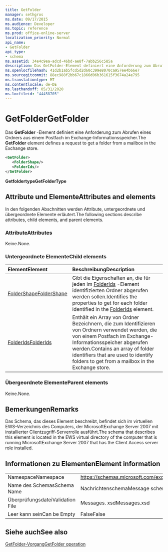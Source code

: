 ```yaml
---
title: GetFolder
manager: sethgros
ms.date: 09/17/2015
ms.audience: Developer
ms.topic: reference
ms.prod: office-online-server
localization_priority: Normal
api_name:
- GetFolder
api_type:
- schema
ms.assetid: 34e4c9ea-adcd-46bd-ae8f-7abb256c585a
description: Das GetFolder-Element definiert eine Anforderung zum Abrufen eines Ordners aus einem Postfach im Exchange-Informationsspeicher.
ms.openlocfilehash: 41d2b1ab5fcd5d2d60c399e8070ca957ee4b66e7
ms.sourcegitcommit: 88ec988f2bb67c1866d06b361615f3674a24e795
ms.translationtype: MT
ms.contentlocale: de-DE
ms.lasthandoff: 05/31/2020
ms.locfileid: "44458705"
---
```

# <a name="getfolder"></a><span data-ttu-id="f5c70-103">GetFolder</span><span class="sxs-lookup"><span data-stu-id="f5c70-103">GetFolder</span></span>

<span data-ttu-id="f5c70-104">Das **GetFolder** -Element definiert eine Anforderung zum Abrufen eines Ordners aus einem Postfach im Exchange-Informationsspeicher.</span><span class="sxs-lookup"><span data-stu-id="f5c70-104">The **GetFolder** element defines a request to get a folder from a mailbox in the Exchange store.</span></span> 
  
```xml
<GetFolder>
   <FolderShape/>
   <FolderIds/>
</GetFolder>
```

 <span data-ttu-id="f5c70-105">**Getfoldertype**</span><span class="sxs-lookup"><span data-stu-id="f5c70-105">**GetFolderType**</span></span>
## <a name="attributes-and-elements"></a><span data-ttu-id="f5c70-106">Attribute und Elemente</span><span class="sxs-lookup"><span data-stu-id="f5c70-106">Attributes and elements</span></span>

<span data-ttu-id="f5c70-107">In den folgenden Abschnitten werden Attribute, untergeordnete und übergeordnete Elemente erläutert.</span><span class="sxs-lookup"><span data-stu-id="f5c70-107">The following sections describe attributes, child elements, and parent elements.</span></span>
  
### <a name="attributes"></a><span data-ttu-id="f5c70-108">Attribute</span><span class="sxs-lookup"><span data-stu-id="f5c70-108">Attributes</span></span>

<span data-ttu-id="f5c70-109">Keine.</span><span class="sxs-lookup"><span data-stu-id="f5c70-109">None.</span></span>
  
### <a name="child-elements"></a><span data-ttu-id="f5c70-110">Untergeordnete Elemente</span><span class="sxs-lookup"><span data-stu-id="f5c70-110">Child elements</span></span>

|<span data-ttu-id="f5c70-111">**Element**</span><span class="sxs-lookup"><span data-stu-id="f5c70-111">**Element**</span></span>|<span data-ttu-id="f5c70-112">**Beschreibung**</span><span class="sxs-lookup"><span data-stu-id="f5c70-112">**Description**</span></span>|
|:-----|:-----|
|[<span data-ttu-id="f5c70-113">FolderShape</span><span class="sxs-lookup"><span data-stu-id="f5c70-113">FolderShape</span></span>](foldershape.md) <br/> |<span data-ttu-id="f5c70-114">Gibt die Eigenschaften an, die für jeden im [FolderIds](folderids.md) -Element identifizierten Ordner abgerufen werden sollen.</span><span class="sxs-lookup"><span data-stu-id="f5c70-114">Identifies the properties to get for each folder identified in the [FolderIds](folderids.md) element.</span></span>  <br/> |
|[<span data-ttu-id="f5c70-115">FolderIds</span><span class="sxs-lookup"><span data-stu-id="f5c70-115">FolderIds</span></span>](folderids.md) <br/> |<span data-ttu-id="f5c70-116">Enthält ein Array von Ordner Bezeichnern, die zum Identifizieren von Ordnern verwendet werden, die von einem Postfach im Exchange-Informationsspeicher abgerufen werden.</span><span class="sxs-lookup"><span data-stu-id="f5c70-116">Contains an array of folder identifiers that are used to identify folders to get from a mailbox in the Exchange store.</span></span>  <br/> |
   
### <a name="parent-elements"></a><span data-ttu-id="f5c70-117">Übergeordnete Elemente</span><span class="sxs-lookup"><span data-stu-id="f5c70-117">Parent elements</span></span>

<span data-ttu-id="f5c70-118">Keine.</span><span class="sxs-lookup"><span data-stu-id="f5c70-118">None.</span></span>
  
## <a name="remarks"></a><span data-ttu-id="f5c70-119">Bemerkungen</span><span class="sxs-lookup"><span data-stu-id="f5c70-119">Remarks</span></span>

<span data-ttu-id="f5c70-120">Das Schema, das dieses Element beschreibt, befindet sich im virtuellen EWS-Verzeichnis des Computers, der MicrosoftExchange Server 2007 mit installierter Clientzugriff-Serverrolle ausführt.</span><span class="sxs-lookup"><span data-stu-id="f5c70-120">The schema that describes this element is located in the EWS virtual directory of the computer that is running MicrosoftExchange Server 2007 that has the Client Access server role installed.</span></span>
  
## <a name="element-information"></a><span data-ttu-id="f5c70-121">Informationen zu Elementen</span><span class="sxs-lookup"><span data-stu-id="f5c70-121">Element information</span></span>

|||
|:-----|:-----|
|<span data-ttu-id="f5c70-122">Namespace</span><span class="sxs-lookup"><span data-stu-id="f5c70-122">Namespace</span></span>  <br/> |https://schemas.microsoft.com/exchange/services/2006/messages  <br/> |
|<span data-ttu-id="f5c70-123">Name des Schemas</span><span class="sxs-lookup"><span data-stu-id="f5c70-123">Schema Name</span></span>  <br/> |<span data-ttu-id="f5c70-124">Nachrichtenschema</span><span class="sxs-lookup"><span data-stu-id="f5c70-124">Message schema</span></span>  <br/> |
|<span data-ttu-id="f5c70-125">Überprüfungsdatei</span><span class="sxs-lookup"><span data-stu-id="f5c70-125">Validation File</span></span>  <br/> |<span data-ttu-id="f5c70-126">Messages. xsd</span><span class="sxs-lookup"><span data-stu-id="f5c70-126">Messages.xsd</span></span>  <br/> |
|<span data-ttu-id="f5c70-127">Leer kann sein</span><span class="sxs-lookup"><span data-stu-id="f5c70-127">Can be Empty</span></span>  <br/> |<span data-ttu-id="f5c70-128">False</span><span class="sxs-lookup"><span data-stu-id="f5c70-128">False</span></span>  <br/> |
   
## <a name="see-also"></a><span data-ttu-id="f5c70-129">Siehe auch</span><span class="sxs-lookup"><span data-stu-id="f5c70-129">See also</span></span>



[<span data-ttu-id="f5c70-130">GetFolder-Vorgang</span><span class="sxs-lookup"><span data-stu-id="f5c70-130">GetFolder operation</span></span>](getfolder-operation.md)

